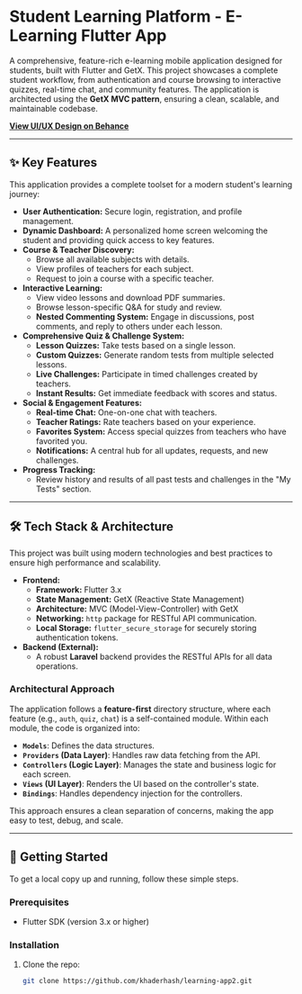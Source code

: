 # Student Learning Platform - E-Learning Flutter App


A comprehensive, feature-rich e-learning mobile application designed for students, built with Flutter and GetX. This project showcases a complete student workflow, from authentication and course browsing to interactive quizzes, real-time chat, and community features. The application is architected using the **GetX MVC pattern**, ensuring a clean, scalable, and maintainable codebase.

**[View UI/UX Design on Behance](https://www.behance.net/gallery/234016951/learning-app-for-student)**

---

## ✨ Key Features

This application provides a complete toolset for a modern student's learning journey:

- **User Authentication:** Secure login, registration, and profile management.
- **Dynamic Dashboard:** A personalized home screen welcoming the student and providing quick access to key features.
- **Course & Teacher Discovery:**
  - Browse all available subjects with details.
  - View profiles of teachers for each subject.
  - Request to join a course with a specific teacher.
- **Interactive Learning:**
  - View video lessons and download PDF summaries.
  - Browse lesson-specific Q&A for study and review.
  - **Nested Commenting System:** Engage in discussions, post comments, and reply to others under each lesson.
- **Comprehensive Quiz & Challenge System:**
  - **Lesson Quizzes:** Take tests based on a single lesson.
  - **Custom Quizzes:** Generate random tests from multiple selected lessons.
  - **Live Challenges:** Participate in timed challenges created by teachers.
  - **Instant Results:** Get immediate feedback with scores and status.
- **Social & Engagement Features:**
  - **Real-time Chat:** One-on-one chat with teachers.
  - **Teacher Ratings:** Rate teachers based on your experience.
  - **Favorites System:** Access special quizzes from teachers who have favorited you.
  - **Notifications:** A central hub for all updates, requests, and new challenges.
- **Progress Tracking:**
  - Review history and results of all past tests and challenges in the "My Tests" section.

---

## 🛠️ Tech Stack & Architecture

This project was built using modern technologies and best practices to ensure high performance and scalability.

- **Frontend:**
  - **Framework:** Flutter 3.x
  - **State Management:** GetX (Reactive State Management)
  - **Architecture:** MVC (Model-View-Controller) with GetX
  - **Networking:** `http` package for RESTful API communication.
  - **Local Storage:** `flutter_secure_storage` for securely storing authentication tokens.
- **Backend (External):**
  - A robust **Laravel** backend provides the RESTful APIs for all data operations.

### Architectural Approach

The application follows a **feature-first** directory structure, where each feature (e.g., `auth`, `quiz`, `chat`) is a self-contained module. Within each module, the code is organized into:
- **`Models`**: Defines the data structures.
- **`Providers` (Data Layer)**: Handles raw data fetching from the API.
- **`Controllers` (Logic Layer)**: Manages the state and business logic for each screen.
- **`Views` (UI Layer)**: Renders the UI based on the controller's state.
- **`Bindings`**: Handles dependency injection for the controllers.

This approach ensures a clean separation of concerns, making the app easy to test, debug, and scale.

---

## 🚀 Getting Started

To get a local copy up and running, follow these simple steps.

### Prerequisites

- Flutter SDK (version 3.x or higher)

### Installation

1. Clone the repo:
   ```sh
   git clone https://github.com/khaderhash/learning-app2.git

